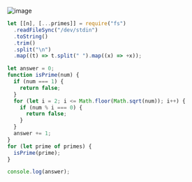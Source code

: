 ![image](https://github.com/ssc9811/algorithm/assets/39263149/ff149e9f-3fa1-42cd-bd15-423319d6b32e)

```javascript
let [[n], [...primes]] = require("fs")
  .readFileSync("/dev/stdin")
  .toString()
  .trim()
  .split("\n")
  .map((t) => t.split(" ").map((x) => +x));

let answer = 0;
function isPrime(num) {
  if (num === 1) {
    return false;
  }
  for (let i = 2; i <= Math.floor(Math.sqrt(num)); i++) {
    if (num % i === 0) {
      return false;
    }
  }
  answer += 1;
}
for (let prime of primes) {
  isPrime(prime);
}

console.log(answer);
```
